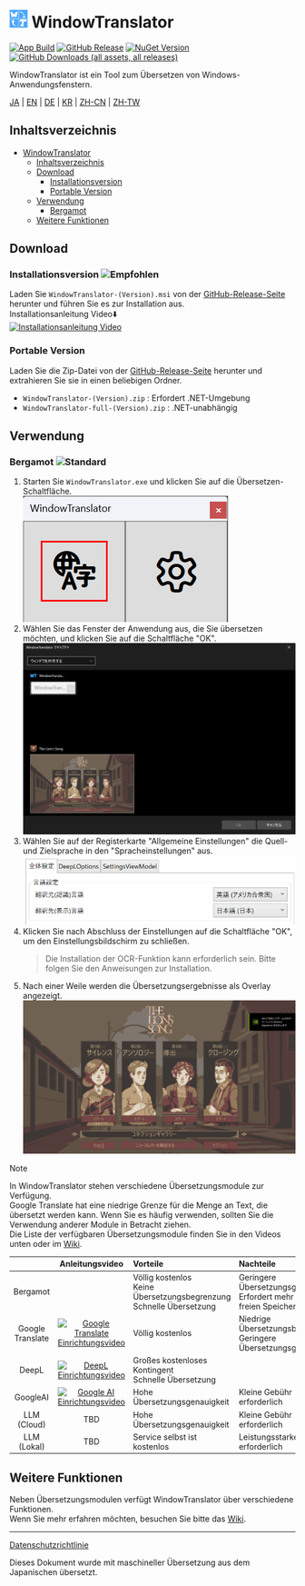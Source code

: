 # <img src="images/wt.png" width="32" > WindowTranslator

[![App Build](https://github.com/Freeesia/WindowTranslator/actions/workflows/dotnet-desktop.yml/badge.svg)](https://github.com/Freeesia/WindowTranslator/actions/workflows/dotnet-desktop.yml)
[![GitHub Release](https://img.shields.io/github/v/release/Freeesia/WindowTranslator)](https://github.com/Freeesia/WindowTranslator/releases/latest)
[![NuGet Version](https://img.shields.io/nuget/v/WindowTranslator.Abstractions)](https://www.nuget.org/packages/WindowTranslator.Abstractions)
[![GitHub Downloads (all assets, all releases)](https://img.shields.io/github/downloads/Freeesia/WindowTranslator/total)](https://github.com/Freeesia/WindowTranslator/releases/latest)

WindowTranslator ist ein Tool zum Übersetzen von Windows-Anwendungsfenstern.

[JA](README.md) | [EN](./README.en.md) | [DE](./README.de.md) | [KR](./README.kr.md) | [ZH-CN](./README.zh-cn.md) | [ZH-TW](./README.zh-tw.md)

## Inhaltsverzeichnis
- [ WindowTranslator](#-windowtranslator)
  - [Inhaltsverzeichnis](#inhaltsverzeichnis)
  - [Download](#download)
    - [Installationsversion ](#installationsversion-)
    - [Portable Version](#portable-version)
  - [Verwendung](#verwendung)
    - [Bergamot ](#bergamot-)
  - [Weitere Funktionen](#weitere-funktionen)

## Download
### Installationsversion ![Empfohlen](https://img.shields.io/badge/Empfohlen-brightgreen)

Laden Sie `WindowTranslator-(Version).msi` von der [GitHub-Release-Seite](https://github.com/Freeesia/WindowTranslator/releases/latest) herunter und führen Sie es zur Installation aus.  
Installationsanleitung Video⬇️  
[![Installationsanleitung Video](https://github.com/user-attachments/assets/b5babc02-715b-43bc-ba97-f23078ffd39b)](https://youtu.be/wvcbCLA9chQ?t=7)

### Portable Version

Laden Sie die Zip-Datei von der [GitHub-Release-Seite](https://github.com/Freeesia/WindowTranslator/releases/latest) herunter und extrahieren Sie sie in einen beliebigen Ordner.  
- `WindowTranslator-(Version).zip` : Erfordert .NET-Umgebung  
- `WindowTranslator-full-(Version).zip` : .NET-unabhängig

## Verwendung

### Bergamot ![Standard](https://img.shields.io/badge/Standard-brightgreen)

1. Starten Sie `WindowTranslator.exe` und klicken Sie auf die Übersetzen-Schaltfläche.  
   ![Übersetzen-Schaltfläche](images/translate.png)
2. Wählen Sie das Fenster der Anwendung aus, die Sie übersetzen möchten, und klicken Sie auf die Schaltfläche "OK".  
   ![Fensterauswahl](images/select.png)
3. Wählen Sie auf der Registerkarte "Allgemeine Einstellungen" die Quell- und Zielsprache in den "Spracheinstellungen" aus.  
   ![Spracheinstellungen](images/language.png)
4. Klicken Sie nach Abschluss der Einstellungen auf die Schaltfläche "OK", um den Einstellungsbildschirm zu schließen.  
   > Die Installation der OCR-Funktion kann erforderlich sein.
   > Bitte folgen Sie den Anweisungen zur Installation.
5. Nach einer Weile werden die Übersetzungsergebnisse als Overlay angezeigt.  
   ![Übersetzungsergebnis](images/result.png)

> [!NOTE]
> In WindowTranslator stehen verschiedene Übersetzungsmodule zur Verfügung.  
> Google Translate hat eine niedrige Grenze für die Menge an Text, die übersetzt werden kann. Wenn Sie es häufig verwenden, sollten Sie die Verwendung anderer Module in Betracht ziehen.  
> Die Liste der verfügbaren Übersetzungsmodule finden Sie in den Videos unten oder im [Wiki](https://github.com/Freeesia/WindowTranslator/wiki#翻訳).
> 
> |                |                                                         Anleitungsvideo                                                          | Vorteile                    | Nachteile                        |
> | :------------: | :-----------------------------------------------------------------------------------------------------------------------------------: | :---------------------------- | :----------------------------------- |
> |   Bergamot     | | Völlig kostenlos<br/>Keine Übersetzungsbegrenzung<br/>Schnelle Übersetzung | Geringere Übersetzungsgenauigkeit<br/>Erfordert mehr als 1 GB freien Speicher |
> |   Google Translate   | [![Google Translate Einrichtungsvideo](https://github.com/user-attachments/assets/bbf45370-0387-47e1-b690-3183f37e06d2)](https://youtu.be/83A8T890N5M)  | Völlig kostenlos | Niedrige Übersetzungsbegrenzung<br/>Geringere Übersetzungsgenauigkeit |
> |     DeepL      |   [![DeepL Einrichtungsvideo](https://github.com/user-attachments/assets/4abd512f-cff9-45a8-852b-722641458f0b)](https://youtu.be/D7Yb6rIVPI0)   | Großes kostenloses Kontingent<br/>Schnelle Übersetzung | |
> |    GoogleAI    | [![Google AI Einrichtungsvideo](https://github.com/user-attachments/assets/9d3a91ab-f1aa-4079-be68-622212ab1b68)](https://youtu.be/Oht0z03M91I) | Hohe Übersetzungsgenauigkeit | Kleine Gebühr erforderlich |
> | LLM (Cloud) | TBD | Hohe Übersetzungsgenauigkeit | Kleine Gebühr erforderlich |
> | LLM (Lokal) | TBD | Service selbst ist kostenlos | Leistungsstarker PC erforderlich |

## Weitere Funktionen

Neben Übersetzungsmodulen verfügt WindowTranslator über verschiedene Funktionen.  
Wenn Sie mehr erfahren möchten, besuchen Sie bitte das [Wiki](https://github.com/Freeesia/WindowTranslator/wiki).

---
[Datenschutzrichtlinie](PrivacyPolicy.md)

Dieses Dokument wurde mit maschineller Übersetzung aus dem Japanischen übersetzt.
